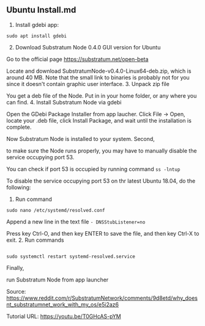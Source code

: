 Ubuntu Install.md
----------------------

1. Install gdebi app:

```sudo apt install gdebi```

2. Download Substratum Node 0.4.0 GUI version for Ubuntu

Go to the official page https://substratum.net/open-beta

Locate and download SubstratumNode-v0.4.0-Linux64-deb.zip, which is around 40 MB. Note that the small link to binaries is probably not for you since it doesn't contain graphic user interface.
3. Unpack zip file

You get a deb file of the Node. Put in in your home folder, or any where you can find.
4. Install Substratum Node via gdebi

Open the GDebi Package Installer from app laucher. Click File -> Open, locate your .deb file, click Install Package, and wait until the installation is complete.

Now Substratum Node is installed to your system.
Second,

to make sure the Node runs properly, you may have to manually disable the service occupying port 53.

You can check if port 53 is occupied by running command ```ss -lntup```

To disable the service occupying port 53 on thr latest Ubuntu 18.04, do the following:
1. Run command

```sudo nano /etc/systemd/resolved.conf```

Append a new line in the text file ```- DNSStubListener=no```

Press key Ctrl-O, and then key ENTER to save the file, and then key Ctrl-X to exit.
2. Run commands

```sudo systemctl daemon-reload

sudo systemctl restart systemd-resolved.service
```
Finally,

run Substratum Node from app launcher

Source: https://www.reddit.com/r/SubstratumNetwork/comments/9d8etd/why_doesnt_substratumnet_work_with_my_os/e5i2az6

Tutorial URL: https://youtu.be/T0GHcAS-pYM
